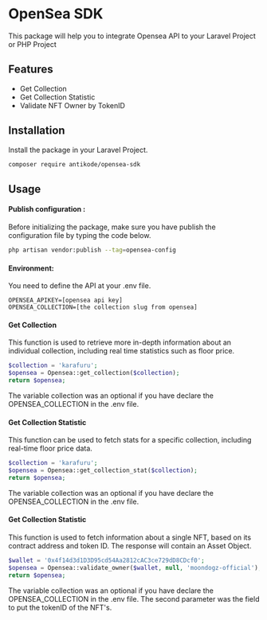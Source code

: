 # OpenSea SDK

This package will help you to integrate Opensea API to your Laravel Project or PHP Project

## Features

- Get Collection
- Get Collection Statistic
- Validate NFT Owner by TokenID

## Installation

Install the package in your Laravel Project.

```sh
composer require antikode/opensea-sdk
```

## Usage

#### Publish configuration :
Before initializing the package, make sure you have publish the configuration file by typing the code below.
```sh
php artisan vendor:publish --tag=opensea-config
```

#### Environment:
You need to define the API at your .env file.
```env
OPENSEA_APIKEY=[opensea api key]
OPENSEA_COLLECTION=[the collection slug from opensea]
```

#### Get Collection
This function is used to retrieve more in-depth information about an individual collection, including real time statistics such as floor price.
```php
$collection = 'karafuru';
$opensea = Opensea::get_collection($collection);
return $opensea;
```
The variable collection was an optional if you have declare the OPENSEA_COLLECTION in the .env file. 

#### Get Collection Statistic
This function can be used to fetch stats for a specific collection, including real-time floor price data.
```php
$collection = 'karafuru';
$opensea = Opensea::get_collection_stat($collection);
return $opensea;
```
The variable collection was an optional if you have declare the OPENSEA_COLLECTION in the .env file. 

#### Get Collection Statistic
This function is used to fetch information about a single NFT, based on its contract address and token ID. The response will contain an Asset Object.
```php
$wallet = '0x4f14d3d1D3D95cd54Aa2812cAC3ce729dD8CDcf0';
$opensea = Opensea::validate_owner($wallet, null, 'moondogz-official');
return $opensea;
```
The variable collection was an optional if you have declare the OPENSEA_COLLECTION in the .env file. The second parameter was the field to put the tokenID of the NFT's.
